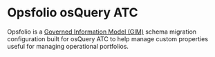 # Opsfolio osQuery ATC
Opsfolio is a [Governed Information Model (GIM)](https://github.com/gov-suite/governed-im-rds) schema migration configuration built for osQuery ATC to 
help manage custom properties useful for managing operational portfolios.

